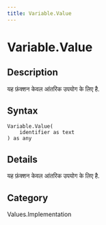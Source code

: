 ```yaml
---
title: Variable.Value
---
```


# Variable.Value


## Description

यह फ़ंक्शन केवल आंतरिक उपयोग के लिए है.


## Syntax

```powerquery
Variable.Value(
    identifier as text
) as any
```


## Details

यह फ़ंक्शन केवल आंतरिक उपयोग के लिए है.



## Category
Values.Implementation
